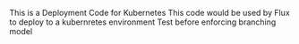 This is a Deployment Code for Kubernetes
This code would be used by Flux to deploy to a kubernretes environment
Test before enforcing branching model
